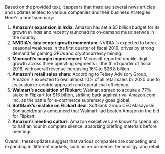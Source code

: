Based on the provided text, it appears that there are several news articles and updates related to various companies and their business strategies. Here's a brief summary:

1. **Amazon's expansion in India**: Amazon has set a $5 billion budget for its growth in India and recently launched its on-demand music service in the country.
2. **NVIDIA's data center growth momentum**: NVIDIA is expected to break seasonal weakness in the first quarter of fiscal 2019, driven by strong demand for gaming GPUs and cryptocurrency mining.
3. **Microsoft's margin improvement**: Microsoft reported double-digit growth across three operating segments in the third quarter of fiscal 2018, with overall revenue increasing 16% to $26.8 billion.
4. **Amazon's retail sales share**: According to Telsey Advisory Group, Amazon is expected to own almost 10% of all retail sales by 2020 due to its customer-centric approach and operational efficiency.
5. **Walmart's acquisition of Flipkart**: Walmart agreed to acquire a 77% stake in Flipkart for $16 billion, striking back against rival Amazon.com Inc. as the battle for e-commerce supremacy goes global.
6. **SoftBank's mistake on Flipkart deal**: SoftBank Group CEO Masayoshi Son accidentally announced that Walmart had beaten Amazon in the bid for Flipkart.
7. **Amazon's meeting culture**: Amazon executives are known to spend up to half an hour in complete silence, absorbing briefing materials before meetings.

Overall, these updates suggest that various companies are competing and expanding in different markets, such as e-commerce, technology, and retail.